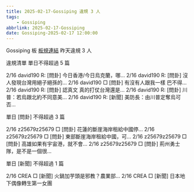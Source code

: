 ```yaml
---
title: 2025-02-17-Gossiping 違規 3 人
tags:
    - Gossiping
abbrlink: 2025-02-17-Gossiping
date: Gossiping-2025-02-17 12:00:00
---
```

Gossiping 板 [板規連結](https://www.ptt.cc/bbs/Gossiping/M.1637425085.A.07D.html)
昨天違規 3 人
<!-- more -->

違規清單
單日不得超過 5 篇

2/16 david190 R: [問卦] 今日香港/今日烏克蘭，哪…
2/16 david190 R: [問卦] 沒人發現台灣用絕子絕孫的…
2/16 david190 □ [問卦] 有沒有人跟我一樣 巴不得…
2/16 david190 R: [問卦] 認真文 真的打仗台灣還是…
2/16 david190 R: [問卦] 川普：若烏跟北約不同意美…
2/16 david190 R: [新聞] 美防長：由川普定奪烏可否…

單日 [問卦] 不得超過 3 篇

2/16 z25679z25679 □ [問卦] 花蓮的斷崖海岸租給中國停…
2/16 z25679z25679 □ [問卦] 東部斷崖海岸租給中國，可…
2/16 z25679z25679 □ [問卦] 高雄如果有宇宙港，就不會…
2/16 z25679z25679 □ [問卦] 荊州勇士隊，是不是一個很…

單日 [新聞] 不得超過 1 篇

2/16 CREA □ [新聞] 火鍋加芋頭是邪教？農業部…
2/16 CREA □ [新聞] 日本地下偶像轉生第一女團
